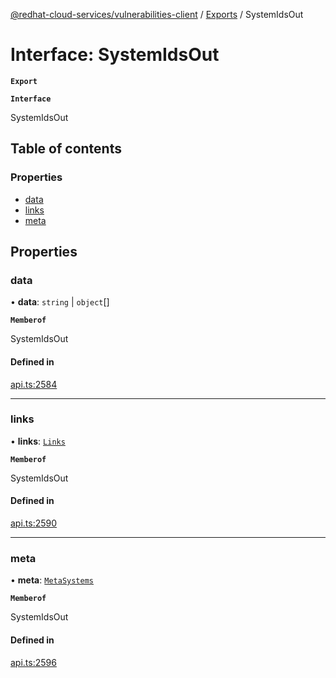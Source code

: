 [@redhat-cloud-services/vulnerabilities-client](../README.md) / [Exports](../modules.md) / SystemIdsOut

# Interface: SystemIdsOut

**`Export`**

**`Interface`**

SystemIdsOut

## Table of contents

### Properties

- [data](SystemIdsOut.md#data)
- [links](SystemIdsOut.md#links)
- [meta](SystemIdsOut.md#meta)

## Properties

### data

• **data**: `string` \| `object`[]

**`Memberof`**

SystemIdsOut

#### Defined in

[api.ts:2584](https://github.com/RedHatInsights/javascript-clients/blob/master/packages/vulnerabilities/git-api/api.ts#L2584)

___

### links

• **links**: [`Links`](Links.md)

**`Memberof`**

SystemIdsOut

#### Defined in

[api.ts:2590](https://github.com/RedHatInsights/javascript-clients/blob/master/packages/vulnerabilities/git-api/api.ts#L2590)

___

### meta

• **meta**: [`MetaSystems`](MetaSystems.md)

**`Memberof`**

SystemIdsOut

#### Defined in

[api.ts:2596](https://github.com/RedHatInsights/javascript-clients/blob/master/packages/vulnerabilities/git-api/api.ts#L2596)
